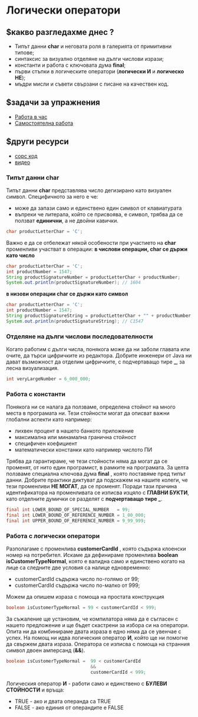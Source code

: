 # Логически оператори

## $какво разгледахме днес ?
- Типът данни **char** и неговата роля в галерията от примитивни типове;
- синтаксис за визуално отделяне на дълги числови изрази;
- константи и работа с ключовата дума **final**;
- първи стъпки в логическите оператори (**логически И** и **логическо НЕ**);
- мъдри мисли и съвети свързани с писане на качествен код.

## $задачи за упражнения
- [Работа в час](https://github.com/mihail-petrov/netit-webdev-java/tree/master/2022-2023/%40semester_1/week-03-1/cw)
- [Самостоятелна работа](https://github.com/mihail-petrov/netit-webdev-java/tree/master/2022-2023/%40semester_1/week-03-1/hw)

## $други ресурси
- [сорс код](https://github.com/mihail-petrov/netit-webdev-java/tree/master/2022-2023/%40semester_1/week-03-1/source)
- [видео](https://drive.google.com/file/d/1n1_e-wRgGYkJiTWs3Wa5nhzuVEVwBv3V/view?usp=sharing)

### Типът данни **char**

Типът данни **char** представлява число дегизирано като визуален символ. Специфичното за него е че:
- може да запази само и единствено един символ от клавиатурата
- въпреки че литерала, който се присвоява, е символ, трябва да се ползват **единични**, а не двойни кавички.

```java
char productLetterChar = 'C';
```

Важно е да се отбележат някой особености при участието на **char** променливи участват в операции:
**в числови операции, **char** се държи като число**

```java
char productLetterChar = 'C';
int productNumber = 1547;
String productSignatureNumber = productLetterChar + productNumber;
System.out.println(productSignatureNumber); // 1604
```

**в низови операции char се държи като символ**

```java
char productLetterChar = 'C';
int productNumber = 1547;
String productSignatureString = productLetterChar + "" + productNumber;
System.out.println(productSignatureString); // C1547
```

### Отделяне на дълги числови последователности

Когато работим с дълги числа, понякога може да ни заболи главата или очите, да търси цифричките из редактора. Добрите инженери от Java ни дават възможност да отделим цифричките, с подчертаващо тире **_**, за лесна визуализация. 

```java
int veryLargeNumber = 6_000_000;
```

### Работа с константи

Понякога ни се налага да ползваме, определена стойнот на много места в програмата ни. Тези стойности могат да описват важни глобални аспекти като например:
- лихвен процент в нашето банкото приложение
- максимална или минамална гранична стойност
- специфичен коефициент
- математически констанки като например числото ПИ

Трябва да гарантираме, че тези стойности няма да могат да се променят, от нито един програмист, в рамките на програмата. За целта ползваме специална ключова дума **final** , която поставяме пред типът данни. Добрите практики диктуват да подскажем на нашите колеги, че тези променливи **НЕ МОГАТ**, да се променят. Поради тази причина идентификатора на променливата се изписва изцяло с **ГЛАВНИ БУКТИ**, като отделните думички се разделят с **подчертаващо тире _**.

```java
final int LOWER_BOUND_OF_SPECIAL_NUMBER   = 99;
final int LOWER_BOUND_OF_REFERENCE_NUMBER = 1_00_000;
final int UPPER_BOUND_OF_REFERENCE_NUMBER = 9_99_999;
```

### Работа с логически оператори

Разполагаме с променлива **customerCardId** , която съдържа клоенски номер на потребител.
Искаме да дефинираме променлива  **boolean isCustomerTypeNormal**, която е валидна само и единствено когато на лице са следните две условия са налице едновременно:
- customerCardId съдържа число по-голямо от 99;
- customerCardId съдържа число по-малко от 999;

Можем да опишем израза с помоща на простата конструкция  
```java
boolean isCustomerTypeNormal = 99 < customerCardId < 999;
```

 За съжаление ще установим, че компилатора няма да е съгласен с нашето предложение и ще бъдет скастрени за избора си на оператори. Опита ни да комбинираме двата израза в едно няма да се увенчае с успех. На помощ ни идва логическия оператор **И**, който ще ни помогне да свържем двата израза. Оператора се изписва с помоща на странния символ двоен амперсанд  (**&&**).

```java
boolean isCustomerTypeNormal =  99 < customerCardId
                                &&
                                customerCardId < 999;
```

Логическия оператор **И** - работи само и единствено с **БУЛЕВИ СТОЙНОСТИ** и връща:
- TRUE  - ако и двата операнда са TRUE
- FALSE - ако единия от операндите е FALSE